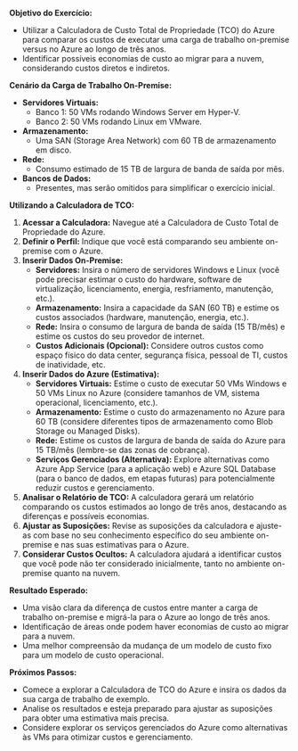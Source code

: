 **Objetivo do Exercício:**

* Utilizar a Calculadora de Custo Total de Propriedade (TCO) do Azure para comparar os custos de executar uma carga de trabalho on-premise versus no Azure ao longo de três anos.
* Identificar possíveis economias de custo ao migrar para a nuvem, considerando custos diretos e indiretos.

**Cenário da Carga de Trabalho On-Premise:**

* **Servidores Virtuais:**
    * Banco 1: 50 VMs rodando Windows Server em Hyper-V.
    * Banco 2: 50 VMs rodando Linux em VMware.
* **Armazenamento:**
    * Uma SAN (Storage Area Network) com 60 TB de armazenamento em disco.
* **Rede:**
    * Consumo estimado de 15 TB de largura de banda de saída por mês.
* **Bancos de Dados:**
    * Presentes, mas serão omitidos para simplificar o exercício inicial.

**Utilizando a Calculadora de TCO:**

1. **Acessar a Calculadora:** Navegue até a Calculadora de Custo Total de Propriedade do Azure.
2. **Definir o Perfil:** Indique que você está comparando seu ambiente on-premise com o Azure.
3. **Inserir Dados On-Premise:**
    * **Servidores:** Insira o número de servidores Windows e Linux (você pode precisar estimar o custo do hardware, software de virtualização, licenciamento, energia, resfriamento, manutenção, etc.).
    * **Armazenamento:** Insira a capacidade da SAN (60 TB) e estime os custos associados (hardware, manutenção, energia, etc.).
    * **Rede:** Insira o consumo de largura de banda de saída (15 TB/mês) e estime os custos do seu provedor de internet.
    * **Custos Adicionais (Opcional):** Considere outros custos como espaço físico do data center, segurança física, pessoal de TI, custos de inatividade, etc.
4. **Inserir Dados do Azure (Estimativa):**
    * **Servidores Virtuais:** Estime o custo de executar 50 VMs Windows e 50 VMs Linux no Azure (considere tamanhos de VM, sistema operacional, licenciamento, etc.).
    * **Armazenamento:** Estime o custo do armazenamento no Azure para 60 TB (considere diferentes tipos de armazenamento como Blob Storage ou Managed Disks).
    * **Rede:** Estime os custos de largura de banda de saída do Azure para 15 TB/mês (lembre-se das zonas de cobrança).
    * **Serviços Gerenciados (Alternativa):** Explore alternativas como Azure App Service (para a aplicação web) e Azure SQL Database (para o banco de dados, em etapas futuras) para potencialmente reduzir custos e gerenciamento.
5. **Analisar o Relatório de TCO:** A calculadora gerará um relatório comparando os custos estimados ao longo de três anos, destacando as diferenças e possíveis economias.
6. **Ajustar as Suposições:** Revise as suposições da calculadora e ajuste-as com base no seu conhecimento específico do seu ambiente on-premise e nas suas estimativas para o Azure.
7. **Considerar Custos Ocultos:** A calculadora ajudará a identificar custos que você pode não ter considerado inicialmente, tanto no ambiente on-premise quanto na nuvem.

**Resultado Esperado:**

* Uma visão clara da diferença de custos entre manter a carga de trabalho on-premise e migrá-la para o Azure ao longo de três anos.
* Identificação de áreas onde podem haver economias de custo ao migrar para a nuvem.
* Uma melhor compreensão da mudança de um modelo de custo fixo para um modelo de custo operacional.

**Próximos Passos:**

* Comece a explorar a Calculadora de TCO do Azure e insira os dados da sua carga de trabalho de exemplo.
* Analise os resultados e esteja preparado para ajustar as suposições para obter uma estimativa mais precisa.
* Considere explorar os serviços gerenciados do Azure como alternativas às VMs para otimizar custos e gerenciamento.